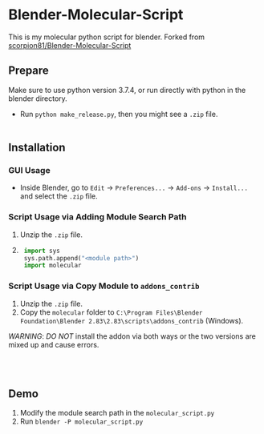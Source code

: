 # Blender-Molecular-Script

This is my molecular python script for blender. Forked from [scorpion81/Blender-Molecular-Script](https://github.com/scorpion81/Blender-Molecular-Script)

## Prepare 

Make sure to use python version 3.7.4, or run directly with python in the blender directory.

* Run `python make_release.py`, then you might see a `.zip` file.
<br /><br />

## Installation

### GUI Usage

* Inside Blender, go to `Edit` -> `Preferences...` -> `Add-ons` -> `Install...` and select the `.zip` file. 


### Script Usage via Adding Module Search Path

1. Unzip the `.zip` file.
2. ```python
    import sys
    sys.path.append("<module path>")
    import molecular


### Script Usage via Copy Module to `addons_contrib`

1. Unzip the `.zip` file.
2. Copy the `molecular` folder to `C:\Program Files\Blender Foundation\Blender 2.83\2.83\scripts\addons_contrib` (Windows).

*WARNING*: *DO NOT* install the addon via both ways or the two versions are mixed up and cause errors. 

<br /><br />

## Demo
1. Modify the module search path in the `molecular_script.py`
2. Run `blender -P molecular_script.py`
<br /><br />
